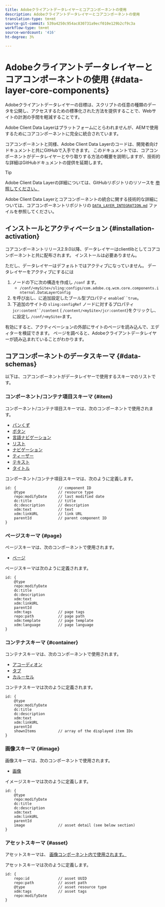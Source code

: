 ```yaml
---
title: Adobeクライアントデータレイヤーとコアコンポーネントの使用
description: Adobeクライアントデータレイヤーとコアコンポーネントの使用
translation-type: tm+mt
source-git-commit: 539a4250c954ac830731a9ecf010e129b2cf9c3a
workflow-type: tm+mt
source-wordcount: '416'
ht-degree: 3%

---
```



# Adobeクライアントデータレイヤーとコアコンポーネントの使用 {#data-layer-core-components}

Adobeクライアントデータレイヤーの目標は、スクリプトの任意の種類のデータを公開し、アクセスするための標準化された方法を提供することで、Webサイトの計測の手間を軽減することです。

Adobe Client Data Layerはプラットフォームにとらわれませんが、AEMで使用するためにコアコンポーネントに完全に統合されています。

コアコンポーネントと同様、Adobe Client Data Layerのコードは、開発者向けドキュメントと共にGitHubで入手できます。 このドキュメントでは、コアコンポーネントがデータレイヤーとやり取りする方法の概要を説明しますが、技術的な詳細はGitHubドキュメントの提供を延期します。

>[!TIP]
>
>Adobe Client Data Layerの詳細については、GitHubリポジトリのリソースを [参照してください。](https://github.com/adobe/adobe-client-data-layer)
>
>Adobe Client Data Layerとコアコンポーネントの統合に関する技術的な詳細については、コアコンポーネントリポジトリの [`DATA_LAYER_INTEGRATION.md`](https://github.com/adobe/aem-core-wcm-components/blob/master/DATA_LAYER_INTEGRATION.md) ファイルを参照してください。


## インストールとアクティベーション {#installation-activation}

コアコンポーネントリリース2.9.0以降、データレイヤーはclientlibとしてコアコンポーネントと共に配布されます。 インストールは必要ありません。

ただし、データレイヤーはデフォルトではアクティブになっていません。 データレイヤーをアクティブにするには

1. ノードの下に次の構造を作成し `/conf` ます。
   * `/conf/<mySite>/sling:configs/com.adobe.cq.wcm.core.components.internal.DataLayerConfig`
1. を呼び出し、に追加設定したブール型プロパティ `enabled``true`。
1. 下追加のサイトの `sling:configRef` ノードに対するプロパティ `jcr:content``/content` ( `/content/<mySite>/jcr:content`)をクリックし、に設定し `/conf/<mySite>`ます。

有効にすると、アクティベーションの外部にサイトのページを読み込んで、エディターを検証できます。 ページを調べると、Adobeクライアントデータレイヤーが読み込まれていることがわかります。

## コアコンポーネントのデータスキーマ {#data-schemas}

以下は、コアコンポーネントがデータレイヤーで使用するスキーマのリストです。

### コンポーネント/コンテナ項目スキーマ {#item}

コンポーネント/コンテナ項目スキーマは、次のコンポーネントで使用されます。

* [パンくず](/help/components/breadcrumb.md)
* [ボタン](/help/components/button.md)
* [言語ナビゲーション](/help/components/language-navigation.md)
* [リスト](/help/components/list.md)
* [ナビゲーション](/help/components/navigation.md)
* [ティーザー](/help/components/teaser.md)
* [テキスト](/help/components/text.md)
* [タイトル](/help/components/title.md)

コンポーネント/コンテナ項目スキーマは、次のように定義します。

```
id: {                   // component ID
    @type               // resource type
    repo:modifyDate     // last modified date
    dc:title            // title
    dc:description      // description
    xdm:text            // text
    xdm:linkURL         // link URL
    parentId            // parent component ID
}
```


### ページスキーマ {#page}

ページスキーマは、次のコンポーネントで使用されます。

* [ページ](/help/components/page.md)

ページスキーマは次のように定義されます。

```
id: {
    @type
    repo:modifyDate
    dc:title
    dc:description
    xdm:text
    xdm:linkURL
    parentId
    xdm:tags            // page tags
    repo:path           // page path
    xdm:template        // page template
    xdm:language        // page language
}
```

### コンテナスキーマ {#container}

コンテナスキーマは、次のコンポーネントで使用されます。

* [アコーディオン](/help/components/accordion.md)
* [タブ](/help/components/tabs.md)
* [カルーセル](/help/components/carousel.md)

コンテナスキーマは次のように定義されます。

```
id: {
    @type
    repo:modifyDate
    dc:title
    dc:description
    xdm:text
    xdm:linkURL
    parentId
    shownItems          // array of the displayed item IDs
}
```

### 画像スキーマ {#image}

画像スキーマは、次のコンポーネントで使用されます。

* [画像](/help/components/image.md)

イメージスキーマは次のように定義します。

```
id: {
    @type
    repo:modifyDate
    dc:title
    dc:description
    xdm:text
    xdm:linkURL
    parentId
    image               // asset detail (see below section)
}
```

### アセットスキーマ {#asset}

アセットスキーマは、 [画像コンポーネント内で使用されます。](/help/components/image.md)

アセットスキーマは次のように定義します。

```
id: {
    repo:id             // asset UUID
    repo:path           // asset path
    @type               // asset resource type
    xdm:tags            // asset tags
    repo:modifyDate
}
```

